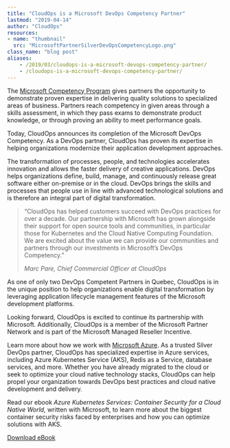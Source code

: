 ```yaml
---
title: "CloudOps is a Microsoft DevOps Competency Partner"
lastmod: "2019-04-14"
author: "CloudOps"
resources:
- name: "thumbnail"
  src: "MicrosoftPartnerSilverDevOpsCompetencyLogo.png"
class_name: "blog post"
aliases:
    - /2019/03/cloudops-is-a-microsoft-devops-competency-partner/
    - /cloudops-is-a-microsoft-devops-competency-partner/
---
```


<div class="post-content"><p>The <a href="https://partner.microsoft.com/en-ca/membership/competencies">Microsoft Competency Program</a> gives partners the opportunity to demonstrate proven expertise in delivering quality solutions to specialized areas of business. Partners reach competency in given areas through a skills assessment, in which they pass exams to demonstrate product knowledge, or through proving an ability to meet performance goals.</p><p>Today, CloudOps announces its completion of the Microsoft DevOps Competency. As a DevOps partner, CloudOps has proven its expertise in helping organizations modernize their application development approaches.</p><p>The transformation of processes, people, and technologies accelerates innovation and allows the faster delivery of creative applications. DevOps helps organizations define, build, manage, and continuously release great software either on-premise or in the cloud. DevOps brings the skills and processes that people use in line with advanced technological solutions and is therefore an integral part of digital transformation.</p><blockquote class="wp-block-quote"><p>“CloudOps has helped customers succeed with DevOps practices for over a decade. Our partnership with Microsoft has grown alongside their support for open source tools and communities, in particular those for Kubernetes and the Cloud Native Computing Foundation. We are excited about the value we can provide our communities and partners through our investments in Microsoft’s DevOps Competency.”</p><p><cite>Marc Pare, Chief Commercial Officer at CloudOps</cite></p></blockquote><p>As one of only two DevOps Competent Partners in Quebec, CloudOps is in the unique position to help organizations enable digital transformation by leveraging application lifecycle management features of the Microsoft development platforms.</p><p>Looking forward, CloudOps is excited to continue its partnership with Microsoft. Additionally, CloudOps is a member of the Microsoft Partner Network and is part of the Microsoft Managed Reseller Incentive.</p><p>Learn more about how we work with <a href="https://www.cloudops.com/microsoft-azure/">Microsoft Azure</a>. As a trusted Silver DevOps partner, CloudOps has specialized expertise in Azure services, including Azure Kubernetes Service (AKS), Redis as a Service, database services, and more. Whether you have already migrated to the cloud or seek to optimize your cloud native technology stacks, CloudOps can help propel your organization towards DevOps best practices and cloud native development and delivery.</p><p>Read our ebook <em>Azure Kubernetes Services: Container Security for a Cloud Native World, </em>written with Microsoft, to learn more about the biggest container security risks faced by enterprises and how you can optimize solutions with AKS.</p><p><!--HubSpot Call-to-Action Code --><span class="hs-cta-wrapper" id="hs-cta-wrapper-94f3beaa-3a41-4124-8018-158ec4fdcbcd"><span class="hs-cta-node hs-cta-94f3beaa-3a41-4124-8018-158ec4fdcbcd" id="hs-cta-94f3beaa-3a41-4124-8018-158ec4fdcbcd" style="visibility: visible;" data-hs-drop="true"><a id="cta_button_732832_2780b0b2-3d32-4527-b832-00aced5dae56" class="cta_button " href="https://info.cloudops.com/cs/c/?cta_guid=2780b0b2-3d32-4527-b832-00aced5dae56&amp;placement_guid=94f3beaa-3a41-4124-8018-158ec4fdcbcd&amp;portal_id=732832&amp;canon=https%3A%2F%2Fwww.cloudops.com%2F2019%2F03%2Fcloudops-is-a-microsoft-devops-competency-partner%2F&amp;redirect_url=APefjpE2tH85GTk-RdrODL87iVGVvtrXIorcE1SkzZWtuJ8Usv9xzh-hwgjBBNx4cxuhv3-SiP9ENzfuAxS_hc_Sx0DACvVwjl_GPe3JdvLDovVmUSwthOlJQUVCC82vDuwNajclTJdNc8sxxqNfNvIEDiaGtCV23P9-qmDIBhxpRD_EtJU9-k2iGDYKCsMAiIcC0WFDWkaApErZQCmYb5ww13XhRzea_dJDYcmmwwHQxOZYgyBvNQqxi-P_SPmDVGKGPfdnrX3MU8q4-WX1S8yvxNxk0W10icWWp-5oMy-jpb6ydSs2XvLQKO5OQkrXlT5ICNdFic4k&amp;click=a9e26417-549b-4de4-94ff-e2d5f2e6df5e&amp;hsutk=87c014ad1b8ef7afaaf23068a42614b6&amp;signature=AAH58kH4qYWWbRuvhNpXX50EGI4bE6DX3A&amp;__hstc=52875767.87c014ad1b8ef7afaaf23068a42614b6.1588082535461.1589833235915.1589919276211.11&amp;__hssc=52875767.48.1589919276211&amp;__hsfp=792683365&amp;contentType=blog-post" target="_blank" style="" cta_dest_link="https://info.cloudops.com/azure-kubernetes-services-container-security" title="Download eBook">Download eBook</a></span><script charset="utf-8" src="https://js.hscta.net/cta/current.js"></script><script type="text/javascript">hbspt.cta.load(732832, '94f3beaa-3a41-4124-8018-158ec4fdcbcd', {});</script></span><!-- end HubSpot Call-to-Action Code --></p><p></p></div>